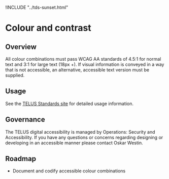 !INCLUDE "../tds-sunset.html"

# Colour and contrast

## Overview

All colour combinations must pass WCAG AA standards of 4.5:1 for normal text and 3:1 for large text (18px +). If visual information
is conveyed in a way that is not accessible, an alternative, accessible text version must be supplied.

## Usage

See the [TELUS Standards site](https://digitalstandards.telus.com/accessibility) for detailed usage information.

## Governance

The TELUS digital accessibility is managed by Operations: Security and Accessibility. If you have any questions or concerns
regarding designing or developing in an accessible manner please contact Oskar Westin.

## Roadmap

- Document and codify accessible colour combinations
